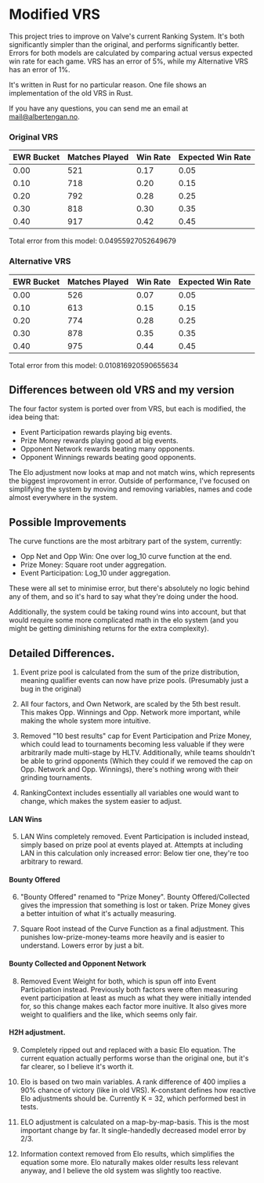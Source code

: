# Modified VRS
This project tries to improve on Valve's current Ranking System. It's both significantly simpler than the original, and performs significantly better. Errors for both models are calculated by comparing actual versus expected win rate for each game. VRS has an error of 5%, while my Alternative VRS has an error of 1%.

It's written in Rust for no particular reason. One file shows an implementation of the old VRS in Rust.

If you have any questions, you can send me an email at mail@albertengan.no. 

### Original VRS

| EWR Bucket | Matches Played | Win Rate | Expected Win Rate |
|--|--|--|--|
| 0.00 | 521 | 0.17 | 0.05 | 
| 0.10 | 718 | 0.20 | 0.15 |
| 0.20 | 792 | 0.28 | 0.25 |
| 0.30 | 818 | 0.30 | 0.35 |
| 0.40 | 917 | 0.42 | 0.45 |

Total error from this model: 0.04955927052649679

### Alternative VRS
| EWR Bucket | Matches Played | Win Rate | Expected Win Rate |
|--|--|--|--|
| 0.00 | 526 | 0.07 | 0.05 | 
| 0.10 | 613 | 0.15 | 0.15 |
| 0.20 | 774 | 0.28 | 0.25 |
| 0.30 | 878 | 0.35 | 0.35 |
| 0.40 | 975 | 0.44 | 0.45 |

Total error from this model: 0.010816920590655634

## Differences between old VRS and my version
The four factor system is ported over from VRS, but each is modified, the idea being that:
* Event Participation rewards playing big events.
* Prize Money rewards playing good at big events.
* Opponent Network rewards beating many opponents.
* Opponent Winnings rewards beating good opponents.

The Elo adjustment now looks at map and not match wins, which represents the biggest improvoment in error. Outside of performance, I've focused on simplifying the system by moving and removing variables, names and code almost everywhere in the system. 

## Possible Improvements
The curve functions are the most arbitrary part of the system, currently:
* Opp Net and Opp Win: One over log_10 curve function at the end.
* Prize Money: Square root under aggregation.
* Event Participation: Log_10 under aggregation.

These were all set to minimise error, but there's absolutely no logic behind any of them, and so it's hard to say what they're doing under the hood.

Additionally, the system could be taking round wins into account, but that would require some more complicated math in the elo system (and you might be getting diminishing returns for the extra complexity).

## Detailed Differences.
1. Event prize pool is calculated from the sum of the prize distribution, meaning qualifier events can now have prize pools. (Presumably just a bug in the original)

2. All four factors, and Own Network, are scaled by the 5th best result. This makes Opp. Winnings and Opp. Network more important, while making the whole system more intuitive.

3. Removed "10 best results" cap for Event Participation and Prize Money, which could lead to tournaments becoming less valuable if they were arbitrarily made multi-stage by HLTV. Additionally, while teams shouldn't be able to grind opponents (Which they could if we removed the cap on Opp. Network and Opp. Winnings), there's nothing wrong with their grinding tournaments.

4. RankingContext includes essentially all variables one would want to change, which makes the system easier to adjust.

#### LAN Wins
5. LAN Wins completely removed. Event Participation is included instead, simply based on prize pool at events played at. Attempts at including LAN in this calculation only increased error: Below tier one, they're too arbitrary to reward.

#### Bounty Offered
6. "Bounty Offered" renamed to "Prize Money". Bounty Offered/Collected gives the impression that something is lost or taken. Prize Money gives a better intuition of what it's actually measuring.

7. Square Root instead of the Curve Function as a final adjustment. This punishes low-prize-money-teams more heavily and is easier to understand. Lowers error by just a bit.

#### Bounty Collected and Opponent Network
8. Removed Event Weight for both, which is spun off into Event Participation instead. Previously both factors were often measuring event participation at least as much as what they were initially intended for, so this change makes each factor more inuitive. It also gives more weight to qualifiers and the like, which seems only fair.

#### H2H adjustment.
9. Completely ripped out and replaced with a basic Elo equation. The current equation actually performs worse than the original one, but it's far clearer, so I believe it's worth it.

10. Elo is based on two main variables. A rank difference of 400 implies a 90% chance of victory (like in old VRS). K-constant defines how reactive Elo adjustments should be. Currently K = 32, which performed best in tests.

11. ELO adjustment is calculated on a map-by-map-basis. This is the most important change by far. It single-handedly decreased model error by 2/3.

12. Information context removed from Elo results, which simplifies the equation some more. Elo naturally makes older results less relevant anyway, and I believe the old system was slightly too reactive.
